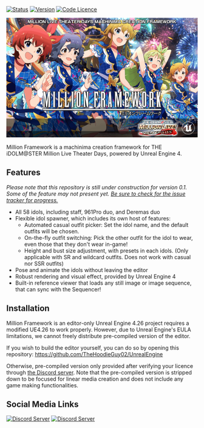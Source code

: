 [![Status](https://img.shields.io/badge/Status-Under%20Construction-red.svg)](https://github.com/TheHoodieGuy02/Miriwaku) [![Version](https://img.shields.io/badge/Version-TBD-red.svg)](https://github.com/TheHoodieGuy02/Miriwaku) [![Code Licence](https://img.shields.io/badge/Code%20Licence-MIT-blue)](https://github.com/TheHoodieGuy02/Miriwaku/blob/main/LICENCE)

![MILLION FRAMEWORK](Content/Splash/EdSplash.png)

Million Framework is a machinima creation framework for THE iDOLM@STER Million Live Theater Days, powered by Unreal Engine 4.

## Features

*Please note that this repository is still under construction for version 0.1. Some of the feature may not present yet. [Be sure to check for the issue tracker for progress.](https://github.com/TheHoodieGuy02/Miriwaku/issues)*
 - All 58 idols, including staff, 961Pro duo, and Deremas duo
 - Flexible idol spawner, which includes its own host of features:
	 - Automated casual outfit picker:
		 Set the idol name, and the default outfits will be chosen.
	 - On-the-fly outfit switching:
		 Pick the other outfit for the idol to wear, even those that they don't wear in-game!
	 - Height and bust size adjustment, with presets in each idols. (Only applicable with SR and wildcard outfits. Does not work with casual nor SSR outfits)
- Pose and animate the idols without leaving the editor
- Robust rendering and visual effect, provided by Unreal Engine 4
- Built-in reference viewer that loads any still image or image sequence, that can sync with the Sequencer!

## Installation
Million Framework is an editor-only Unreal Engine 4.26 project requires a modified UE4.26 to work properly. However, due to Unreal Engine's EULA limitations, we cannot freely distribute pre-compiled version of the editor.

If you wish to build the editor yourself, you can do so by opening this repository:
https://github.com/TheHoodieGuy02/UnrealEngine

Otherwise, pre-compiled version only provided after verifying your licence through [the Discord server](https://discord.gg/xgvqQwmPkP). Note that the pre-compiled version is stripped down to be focused for linear media creation and does not include any game making functionalities.

## Social Media Links

<a href="https://discord.gg/xgvqQwmPkP"><img src="https://edent.github.io/SuperTinyIcons/images/svg/discord.svg" width="96" title="Discord Server" /></a> <a href="https://twitter.com/mltd_fanrender"><img src="https://edent.github.io/SuperTinyIcons/images/svg/twitter.svg" width="96" title="Discord Server" /></a> 

